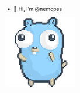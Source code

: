 - 👋 Hi, I’m @nemopss

![Dancing Gopher!](https://github.com/nemopss/nemopss/blob/main/Dancing%20Gopher.gif)
